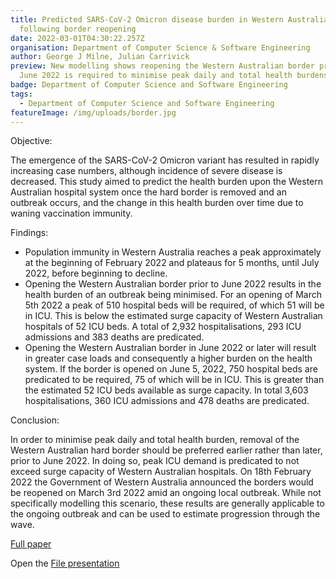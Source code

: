 ```yaml
---
title: Predicted SARS-CoV-2 Omicron disease burden in Western Australia
  following border reopening
date: 2022-03-01T04:30:22.257Z
organisation: Department of Computer Science & Software Engineering
author: George J Milne, Julian Carrivick
preview: New modelling shows reopening the Western Australian border prior to
  June 2022 is required to minimise peak daily and total health burdens
badge: Department of Computer Science and Software Engineering
tags:
  - Department of Computer Science and Software Engineering
featureImage: /img/uploads/border.jpg
---
```

Objective:

The emergence of the SARS-CoV-2 Omicron variant has resulted in rapidly increasing case numbers, although incidence of severe disease is decreased. This study aimed to predict the health burden upon the Western Australian hospital system once the hard border is removed and an outbreak occurs, and the change in this health burden over time due to waning vaccination immunity.

Findings:

* Population immunity in Western Australia reaches a peak approximately at the beginning of February 2022 and plateaus for 5 months, until July 2022, before beginning to decline.  
* Opening the Western Australian border prior to June 2022 results in the health burden of an outbreak being minimised. For an opening of March 5th 2022 a peak of 510 hospital beds will be required, of which 51 will be in ICU. This is below the estimated surge capacity of Western Australian hospitals of 52 ICU beds. A total of 2,932 hospitalisations, 293 ICU admissions and 383 deaths are predicated.
* Opening the Western Australian border in June 2022 or later will result in greater case loads and consequently a higher burden on the health system. If the border is opened on June 5, 2022, 750 hospital beds are predicated to be required, 75 of which will be in ICU. This is greater than the estimated 52 ICU beds available as surge capacity. In total 3,603 hospitalisations, 360 ICU admissions and 478 deaths are predicated.

Conclusion:

In order to minimise peak daily and total health burden, removal of the Western Australian hard border should be preferred earlier rather than later, prior to June 2022. In doing so, peak ICU demand is predicated to not exceed surge capacity of Western Australian hospitals. On 18th February 2022 the Government of Western Australia announced the borders would be reopened on March 3rd 2022 amid an ongoing local outbreak. While not specifically modelling this scenario, these results are generally applicable to the ongoing outbreak and can be used to estimate progression through the wave.


<a href="https://bmcmedicine.biomedcentral.com/articles/10.1186/s12916-022-02241-3" target="_blank">Full paper</a>

<p>Open the
<a href="Users/jc541971/Documents/WA_Opening_Presentation.pdf" target="_blank">File presentation</a> </p>
